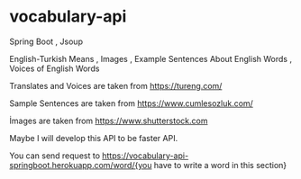 # vocabulary-api
Spring Boot , Jsoup 

English-Turkish Means , Images , Example Sentences About English Words , Voices of English Words

Translates and Voices are taken from https://tureng.com/

Sample Sentences are taken from https://www.cumlesozluk.com/

İmages are taken from https://www.shutterstock.com

Maybe I will develop this API to be faster API.


You can send request to https://vocabulary-api-springboot.herokuapp.com/word/{you have to write a word in this section}


